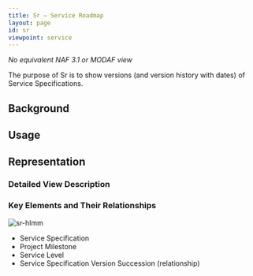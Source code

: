 ```yaml
---
title: Sr – Service Roadmap
layout: page
id: sr
viewpoint: service
---
```



*No equivalent NAF 3.1 or MODAF view*

The purpose of Sr is to show versions (and version history with dates)
of Service Specifications.

## Background

## Usage

## Representation

### Detailed View Description

### Key Elements and Their Relationships

![sr-hlmm](http://nafdocs.org/wp-content/uploads/2013/06/sr-hlmm.png)

-   Service Specification
-   Project Milestone
-   Service Level
-   Service Specification Version Succession (relationship)



